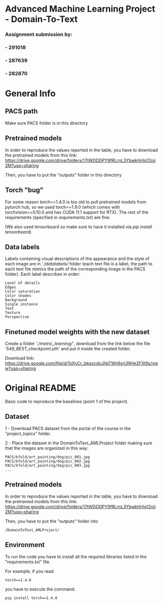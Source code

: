 # Advanced Machine Learning Project - Domain-To-Text 

### Assignment submission by:
### - 291018
### - 287639
### - 282870

# General Info

## PACS path

Make sure PACS folder is in this directory

## Pretrained models

In order to reproduce the values reported in the table, you have to download the pretrained models from this link: https://drive.google.com/drive/folders/17tWDDDPY9fRLrnL3YbwkHrilq12oii2M?usp=sharing

Then, you have to put the "outputs" folder in this directory

## Torch "bug"

For some reason torch==1.4.0 is too old to pull pretrained models from pytorch hub, so we used torch==1.9.0 (which comes with torchvision==0.10.0 and has CUDA 11.1 support for RTX). The rest of the requirements (specified in *_requirements.txt_*) are fine.

(We also used tensorboard so make sure to have it installed via *_pip install tensorboard_*)

## Data labels
Labels containing visual descriptions of the appearance and the style of each image are in *_'./datalabels/_* folder (each text file is a label, the path to each text file mimics the path of the corresponding image in the PACS folder). Each label describes in order:
```
Level of details
Edges
Color saturation
Color shades
Background
Single instance
Text
Texture
Perspective
```

## Finetuned model weights with the new dataset
Create a folder *_'./metric_learning/'_*, download from the link below the file *_'549_BEST_checkpoint.pth'_* and put it inside the created folder.

Download link: https://drive.google.com/file/d/1oXyCr_bkqzcdoJhbTWn6srUNHe2FXt9s/view?usp=sharing

# Original README

Basic code to reproduce the baselines (point 1 of the project). 

## Dataset

1 - Download PACS dataset from the portal of the course in the "project_topics" folder.

2 - Place the dataset in the DomainToText_AMLProject folder making sure that the images are organized in this way:

```
PACS/kfold/art_painting/dog/pic_001.jpg
PACS/kfold/art_painting/dog/pic_002.jpg
PACS/kfold/art_painting/dog/pic_003.jpg
...
```

## Pretrained models

In order to reproduce the values reported in the table, you have to download the pretrained models from this link: https://drive.google.com/drive/folders/17tWDDDPY9fRLrnL3YbwkHrilq12oii2M?usp=sharing

Then, you have to put the "outputs" folder into 

```
/DomainToText_AMLProject/
```


## Environment

To run the code you have to install all the required libraries listed in the "requirements.txt" file.

For example, if you read

```
torch==1.4.0
```

you have to execute the command:

```
pip install torch==1.4.0
```


